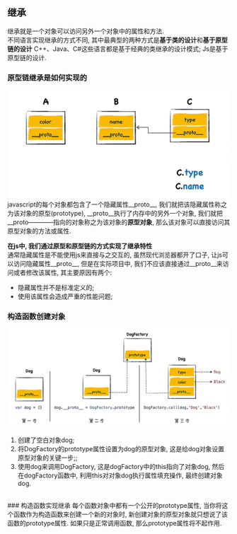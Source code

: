 ## 继承  
继承就是一个对象可以访问另外一个对象中的属性和方法.  
不同语言实现继承的方式不同, 其中最典型的两种方式是**基于类的设计**和**基于原型链的设计** 
C++、Java、C#这些语言都是基于经典的类继承的设计模式; Js是基于原型链的设计.  
### 原型链继承是如何实现的
![avatar](./assets/proto.webp)  
javascript的每个对象都包含了一个隐藏属性__proto__, 我们就把该隐藏属性称之为该对象的原型(prototype), __proto__执行了内存中的另外一个对象, 我们就把__proto————指向的对象称之为该对象的**原型对象**, 那么该对象可以直接访问其原型对象的方法或属性.  

**在js中, 我们通过原型和原型链的方式实现了继承特性**  
通常隐藏属性是不能使用js来直接与之交互的, 虽然现代浏览器都开了口子, 让js可以访问隐藏属性__proto__, 但是在实际项目中, 我们不应该直接通过__proto__来访问或者修改该属性, 其主要原因有两个:  
- 隐藏属性并不是标准定义的;  
- 使用该属性会造成严重的性能问题;  

### 构造函数创建对象  
![avatar](./assets/new构造函数示例.webp)  
1. 创建了空白对象dog;  
2. 将DogFactory的prototype属性设置为dog的原型对象, 这是给dog对象设置原型对象的关键一步;; 
3. 使用dog来调用DogFactory, 这是dogFactory中的this指向了对象dog, 然后在dogFactory函数中, 利用this对对象dog执行属性填充操作, 最终创建对象dog.  
<br>  
### 构造函数实现继承  
每个函数对象中都有一个公开的prototype属性, 当你将这个函数作为构造函数来创建一个新的对象时, 新创建对象的原型对象就只想说了该函数的prototype属性. 如果只是正常调用函数, 那么prototype属性将不起作用.  